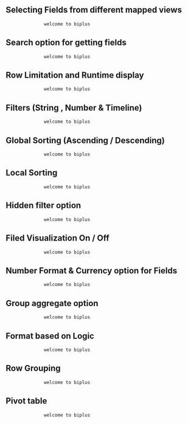 ## Selecting Fields from different mapped views

                  welcome to biplus

## Search option for getting fields

                  welcome to biplus

## Row Limitation and Runtime display

                  welcome to biplus

## Filters (String , Number & Timeline)

                  welcome to biplus

## Global Sorting (Ascending / Descending)

                  welcome to biplus

## Local Sorting

                  welcome to biplus

## Hidden filter option

                  welcome to biplus

## Filed Visualization On / Off

                  welcome to biplus

## Number Format & Currency option for Fields

                  welcome to biplus

## Group aggregate option

                  welcome to biplus

## Format based on Logic

                  welcome to biplus

## Row Grouping

                  welcome to biplus

## Pivot table


                  welcome to biplus
<!--stackedit_data:
eyJoaXN0b3J5IjpbMTI5OTQ5NjI0NF19
-->